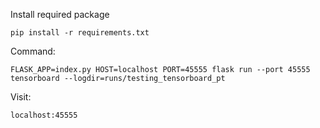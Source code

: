 Install required package
```
pip install -r requirements.txt
```

Command:
```
FLASK_APP=index.py HOST=localhost PORT=45555 flask run --port 45555
tensorboard --logdir=runs/testing_tensorboard_pt
```

Visit:
```
localhost:45555
```

